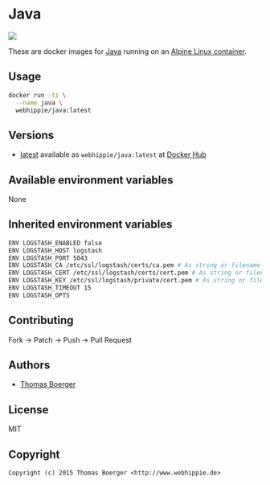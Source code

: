 # Java

[![](https://badge.imagelayers.io/webhippie/java:latest.svg)](https://imagelayers.io/?images=webhippie/java:latest 'Get your own badge on imagelayers.io')

These are docker images for [Java](http://openjdk.java.net) running on an
[Alpine Linux container](https://registry.hub.docker.com/u/webhippie/alpine/).


## Usage

```bash
docker run -ti \
  --name java \
  webhippie/java:latest
```


## Versions

* [latest](https://github.com/dockhippie/java/tree/master)
  available as ```webhippie/java:latest``` at
  [Docker Hub](https://registry.hub.docker.com/u/webhippie/java/)


## Available environment variables

None


## Inherited environment variables

```bash
ENV LOGSTASH_ENABLED false
ENV LOGSTASH_HOST logstash
ENV LOGSTASH_PORT 5043
ENV LOGSTASH_CA /etc/ssl/logstash/certs/ca.pem # As string or filename
ENV LOGSTASH_CERT /etc/ssl/logstash/certs/cert.pem # As string or filename
ENV LOGSTASH_KEY /etc/ssl/logstash/private/cert.pem # As string or filename
ENV LOGSTASH_TIMEOUT 15
ENV LOGSTASH_OPTS
```


## Contributing

Fork -> Patch -> Push -> Pull Request


## Authors

* [Thomas Boerger](https://github.com/tboerger)


## License

MIT


## Copyright

```
Copyright (c) 2015 Thomas Boerger <http://www.webhippie.de>
```
